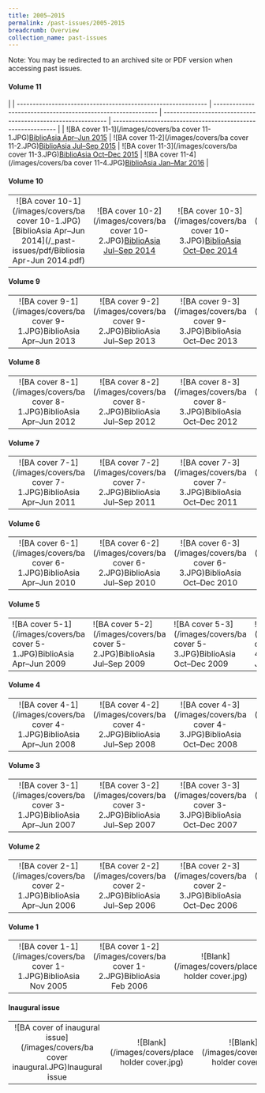 ```yaml
---
title: 2005–2015
permalink: /past-issues/2005-2015
breadcrumb: Overview
collection_name: past-issues
---
```

Note: You may be redirected to an archived site or PDF version when accessing past issues.

#### Volume 11

|
| ------------------------------------------------------------ | ------------------------------------------------------------ | ------------------------------------------------------------ | ------------------------------------------------------------ |
| ![BA cover 11-1](/images/covers/ba cover 11-1.JPG)[BiblioAsia Apr–Jun 2015](https://eservice.nlb.gov.sg/opennlbcmscontent.aspx?id=c423b882-fb62-445a-8578-fcf5d63ddbde) | ![BA cover 11-2](/images/covers/ba cover 11-2.JPG)[BiblioAsia Jul–Sep 2015](https://eservice.nlb.gov.sg/opennlbcmscontent.aspx?id=07fdd27b-0c7d-4af8-bb59-7bf6806e6064) | ![BA cover 11-3](/images/covers/ba cover 11-3.JPG)[BiblioAsia Oct–Dec 2015](https://eservice.nlb.gov.sg/opennlbcmscontent.aspx?id=0558f07d-a096-499b-9fcc-e9f6cc428b17) | ![BA cover 11-4](/images/covers/ba cover 11-4.JPG)[BiblioAsia Jan–Mar 2016](https://eservice.nlb.gov.sg/opennlbcmscontent.aspx?id=96d97b83-811d-4b4e-b6af-95329d903058) |

####  Volume 10

|                                                              |                                                              |                                                              |                                                              |
| :----------------------------------------------------------: | :----------------------------------------------------------: | :----------------------------------------------------------: | :----------------------------------------------------------: |
| ![BA cover 10-1](/images/covers/ba cover 10-1.JPG)[BiblioAsia Apr–Jun 2014](/_past-issues/pdf/Bibliosia Apr-Jun 2014.pdf) | ![BA cover 10-2](/images/covers/ba cover 10-2.JPG)[BiblioAsia Jul–Sep 2014](https://eservice.nlb.gov.sg/opennlbcmscontent.aspx?id=216c500f-a565-4e7c-9b27-f27067a492f0) | ![BA cover 10-3](/images/covers/ba cover 10-3.JPG)[BiblioAsia Oct–Dec 2014](https://eservice.nlb.gov.sg/opennlbcmscontent.aspx?id=3c830750-191c-4e1c-a84c-8e5c171b3a8e) | ![BA cover 10-4](/images/covers/ba cover 10-4.JPG)[BiblioAsia Jan–Mar 2015](https://eservice.nlb.gov.sg/opennlbcmscontent.aspx?id=2522e3a0-11e4-4d5f-ad26-16ee31af3f2c) |

####  Volume 9

|                                                              |                                                              |                                                              |                                                              |
| :----------------------------------------------------------: | :----------------------------------------------------------: | :----------------------------------------------------------: | :----------------------------------------------------------: |
| ![BA cover 9-1](/images/covers/ba cover 9-1.JPG)BiblioAsia Apr–Jun 2013 | ![BA cover 9-2](/images/covers/ba cover 9-2.JPG)BiblioAsia Jul–Sep 2013 | ![BA cover 9-3](/images/covers/ba cover 9-3.JPG)BiblioAsia Oct–Dec 2013 | ![BA cover 9-4](/images/covers/ba cover 9-4.JPG)BiblioAsia Jan–Mar 2014 |

####  Volume 8

|                                                              |                                                              |                                                              |                                                              |
| :----------------------------------------------------------: | :----------------------------------------------------------: | :----------------------------------------------------------: | :----------------------------------------------------------: |
| ![BA cover 8-1](/images/covers/ba cover 8-1.JPG)BiblioAsia Apr–Jun 2012 | ![BA cover 8-2](/images/covers/ba cover 8-2.JPG)BiblioAsia Jul–Sep 2012 | ![BA cover 8-3](/images/covers/ba cover 8-3.JPG)BiblioAsia Oct–Dec 2012 | ![BA cover 8-4](/images/covers/ba cover 8-4.JPG)BiblioAsia Jan–Mar 2013 |

####  Volume 7

|                                                              |                                                              |                                                              |                                                              |
| :----------------------------------------------------------: | :----------------------------------------------------------: | :----------------------------------------------------------: | :----------------------------------------------------------: |
| ![BA cover 7-1](/images/covers/ba cover 7-1.JPG)BiblioAsia Apr–Jun 2011 | ![BA cover 7-2](/images/covers/ba cover 7-2.JPG)BiblioAsia Jul–Sep 2011 | ![BA cover 7-3](/images/covers/ba cover 7-3.JPG)BiblioAsia Oct–Dec 2011 | ![BA cover 7-4](/images/covers/ba cover 7-4.JPG)BiblioAsia Jan–Mar 2012 |

####  Volume 6

|                                                              |                                                              |                                                              |                                                              |
| :----------------------------------------------------------: | :----------------------------------------------------------: | :----------------------------------------------------------: | :----------------------------------------------------------: |
| ![BA cover 6-1](/images/covers/ba cover 6-1.JPG)BiblioAsia Apr–Jun 2010 | ![BA cover 6-2](/images/covers/ba cover 6-2.JPG)BiblioAsia Jul–Sep 2010 | ![BA cover 6-3](/images/covers/ba cover 6-3.JPG)BiblioAsia Oct–Dec 2010 | ![BA cover 6-4](/images/covers/ba cover 6-4.JPG)BiblioAsia Jan–Mar 2011 |

####  Volume 5

|                                                              |                                                              |                                                              |                                                              |
| ------------------------------------------------------------ | ------------------------------------------------------------ | ------------------------------------------------------------ | ------------------------------------------------------------ |
| ![BA   cover 5-1](/images/covers/ba cover 5-1.JPG)BiblioAsia Apr–Jun 2009 | ![BA   cover 5-2](/images/covers/ba cover 5-2.JPG)BiblioAsia Jul–Sep 2009 | ![BA   cover 5-3](/images/covers/ba cover 5-3.JPG)BiblioAsia Oct–Dec 2009 | ![BA   cover 5-4](/images/covers/ba cover 5-4.JPG)BiblioAsia Jan–Mar   2010 |

####  Volume 4

|                                                              |                                                              |                                                              |                                                              |
| :----------------------------------------------------------: | :----------------------------------------------------------: | :----------------------------------------------------------: | :----------------------------------------------------------: |
| ![BA cover 4-1](/images/covers/ba cover 4-1.JPG)BiblioAsia Apr–Jun 2008 | ![BA cover 4-2](/images/covers/ba cover 4-2.JPG)BiblioAsia Jul–Sep 2008 | ![BA cover 4-3](/images/covers/ba cover 4-3.JPG)BiblioAsia Oct–Dec 2008 | ![BA cover 4-4](/images/covers/ba cover 4-4.JPG)BiblioAsia Jan–Mar 2009 |

####  Volume 3

|                                                              |                                                              |                                                              |                                                              |
| :----------------------------------------------------------: | :----------------------------------------------------------: | :----------------------------------------------------------: | :----------------------------------------------------------: |
| ![BA cover 3-1](/images/covers/ba cover 3-1.JPG)BiblioAsia Apr–Jun 2007 | ![BA cover 3-2](/images/covers/ba cover 3-2.JPG)BiblioAsia Jul–Sep 2007 | ![BA cover 3-3](/images/covers/ba cover 3-3.JPG)BiblioAsia Oct–Dec 2007 | ![BA cover 3-4](/images/covers/ba cover 3-4.JPG)BiblioAsia Jan–Mar 2008 |

####  Volume 2

|                                                              |                                                              |                                                              |                                                              |
| :----------------------------------------------------------: | :----------------------------------------------------------: | :----------------------------------------------------------: | :----------------------------------------------------------: |
| ![BA cover 2-1](/images/covers/ba cover 2-1.JPG)BiblioAsia Apr–Jun 2006 | ![BA cover 2-2](/images/covers/ba cover 2-2.JPG)BiblioAsia Jul–Sep 2006 | ![BA cover 2-3](/images/covers/ba cover 2-3.JPG)BiblioAsia Oct–Dec 2006 | ![BA cover 2-4](/images/covers/ba cover 2-4.JPG)BiblioAsia Jan–Mar 2007 |

####  Volume 1

|                                                              |                                                              |                                                 |                                                 |
| :----------------------------------------------------------: | :----------------------------------------------------------: | :---------------------------------------------: | :---------------------------------------------: |
| ![BA cover 1-1](/images/covers/ba cover 1-1.JPG)BiblioAsia Nov 2005 | ![BA cover 1-2](/images/covers/ba cover 1-2.JPG)BiblioAsia Feb 2006 | ![Blank](/images/covers/place holder cover.jpg) | ![Blank](/images/covers/place holder cover.jpg) |

####  Inaugural issue

|                                                              |                                                 |                                                 |                                                 |
| :----------------------------------------------------------: | :---------------------------------------------: | :---------------------------------------------: | :---------------------------------------------: |
| ![BA cover of inaugural issue](/images/covers/ba cover inaugural.JPG)Inaugural issue | ![Blank](/images/covers/place holder cover.jpg) | ![Blank](/images/covers/place holder cover.jpg) | ![Blank](/images/covers/place holder cover.jpg) |
